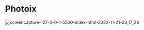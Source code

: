 # Photoix
![screencapture-127-0-0-1-5500-index-html-2022-11-21-23_17_28](https://user-images.githubusercontent.com/114661364/203125311-6f9bf76d-f71c-47db-b651-fd936964cb8c.png)
